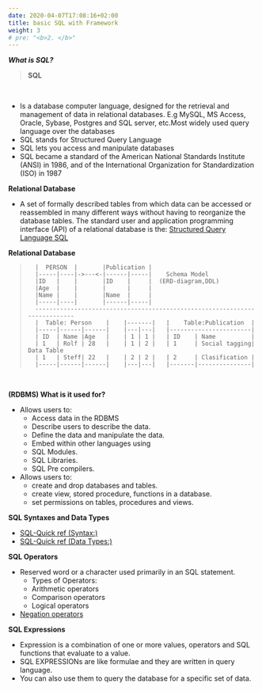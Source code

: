 ```yaml
---
date: 2020-04-07T17:08:16+02:00
title: basic SQL with Framework
weight: 3
# pre: "<b>2. </b>"
---
```

 
***What is SQL?***

> **SQL**
<br> 

> 
- Is a database computer language, designed for the retrieval and management of data in relational databases. 
E.g MySQL, MS Access, Oracle, Sybase, Postgres and SQL server, etc.Most widely used query language over the databases 
- SQL stands for Structured Query Language
- SQL lets you access and manipulate databases
- SQL became a standard of the American National Standards Institute (ANSI) in 1986, and of the International Organization for Standardization (ISO) in 1987



**Relational Database**

> 
- A set of formally described tables from which data can be accessed or reassembled in many different ways without having to reorganize the database tables.
The standard user and application programming interface (API) of a relational database is the:  [Structured Query Language SQL](
https://www.tutorialspoint.com/Types-of-databases)

**Relational Database**


>       |  PERSON  |       |Publication |
>       |-----|----|->---<-|------|-----|    Schema Model
>       |ID   |    |       |ID    |     |  (ERD-diagram,DDL)
>       |Age  |    |       |      |     |   
>       |Name |    |       |Name  |     |
>       |-----|----|       |------|-----|     
>       ---------------------------------------------------------------------------
>       |  Table: Person    |    |-------|   |    Table:Publication  |
>       |-----|------|------|    |---|---|   |-----------------------|
>       | ID  | Name |Age   |    | 1 | 1 |   | ID    | Name          |
>       | 1   | Rolf | 28   |    | 1 | 2 |   | 1     | Social tagging| Data Table
>       | 1   | Steff| 22   |    | 2 | 2 |   | 2     | Clasification |
>       |-----|------|------|    |---|---|   |-------|---------------|

<br>

**(RDBMS) What is it used for?**

- Allows users to:
    + Access data in the RDBMS  
    + Describe users to describe the data.
    + Define the data and manipulate the data. 
    + Embed within other languages using 
    + SQL Modules.
    + SQL Libraries.
    + SQL Pre compilers.
- Allows users to:
    + create and drop databases and tables.
    + create view, stored procedure, functions in a database.
    + set permissions on tables, procedures and views.

**SQL Syntaxes and Data Types**

- [SQL-Quick ref (Syntax:)](https://www.w3schools.com/sql/sql_quickref.asp)
- [SQL-Quick ref (Data Types:)](https://www.tutorialspoint.com/sql/sql-data-types.htm)

**SQL Operators**

- Reserved word or a character used primarily in an SQL statement.
  - Types of Operators:
  - Arithmetic operators
  - Comparison operators
  - Logical operators
- [Negation operators](https://www.tutorialspoint.com/sql/sql-operators.htm)

**SQL Expressions** <br/> 

* Expression is a combination of one or more values, operators and SQL functions that evaluate to a value.
* SQL EXPRESSIONs are like formulae and they are written in query language.
* You can also use them to query the database for a specific set of data.
